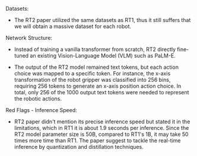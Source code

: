 
Datasets: 
* The RT2 paper utilized the same datasets as RT1, thus it still suffers that we will obtain a massive dataset for each robot.

Network Structure:
  
* Instead of training a vanilla transformer from scratch, RT2 directly fine-tuned an existing Vision-Language Model (VLM) such as PaLM-E. 
  
* The output of the RT2 model remained text tokens, but each action choice was mapped to a specific token. For instance, the x-axis transformation of the robot gripper was classified into 256 bins, requiring 256 tokens to generate an x-axis position action choice. In total, only 256 of the 1000 output text tokens were needed to represent the robotic actions. 

Red Flags - Inference Speed:

* RT2 paper didn't mention its precise inference speed but stated it in the limitations, which in RT1 it is about 1.9 seconds per inference. Since the RT2 model parameter size is 50B, compared to RT1's 1B, it may take 50 times more time than RT1. The paper suggest to tackle the real-time inference by quantization and distillation techniques. 